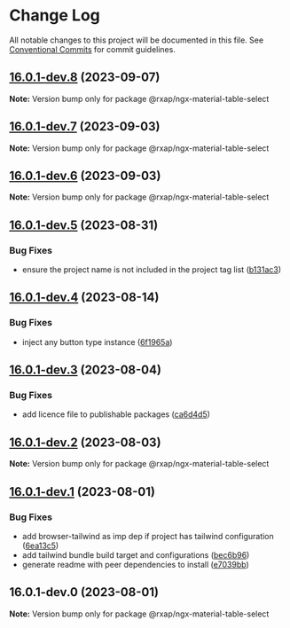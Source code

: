 # Change Log

All notable changes to this project will be documented in this file.
See [Conventional Commits](https://conventionalcommits.org) for commit guidelines.

## [16.0.1-dev.8](https://gitlab.com/rxap/packages/compare/@rxap/ngx-material-table-select@16.0.1-dev.7...@rxap/ngx-material-table-select@16.0.1-dev.8) (2023-09-07)

**Note:** Version bump only for package @rxap/ngx-material-table-select

## [16.0.1-dev.7](https://gitlab.com/rxap/packages/compare/@rxap/ngx-material-table-select@16.0.1-dev.6...@rxap/ngx-material-table-select@16.0.1-dev.7) (2023-09-03)

**Note:** Version bump only for package @rxap/ngx-material-table-select

## [16.0.1-dev.6](https://gitlab.com/rxap/packages/compare/@rxap/ngx-material-table-select@16.0.1-dev.5...@rxap/ngx-material-table-select@16.0.1-dev.6) (2023-09-03)

**Note:** Version bump only for package @rxap/ngx-material-table-select

## [16.0.1-dev.5](https://gitlab.com/rxap/packages/compare/@rxap/ngx-material-table-select@16.0.1-dev.4...@rxap/ngx-material-table-select@16.0.1-dev.5) (2023-08-31)

### Bug Fixes

- ensure the project name is not included in the project tag list ([b131ac3](https://gitlab.com/rxap/packages/commit/b131ac3bd92b3b8799d62f15bbd30a1997d7c753))

## [16.0.1-dev.4](https://gitlab.com/rxap/packages/compare/@rxap/ngx-material-table-select@16.0.1-dev.3...@rxap/ngx-material-table-select@16.0.1-dev.4) (2023-08-14)

### Bug Fixes

- inject any button type instance ([6f1965a](https://gitlab.com/rxap/packages/commit/6f1965a1478e50ad6d24d637d496b4dea5478055))

## [16.0.1-dev.3](https://gitlab.com/rxap/packages/compare/@rxap/ngx-material-table-select@16.0.1-dev.2...@rxap/ngx-material-table-select@16.0.1-dev.3) (2023-08-04)

### Bug Fixes

- add licence file to publishable packages ([ca6d4d5](https://gitlab.com/rxap/packages/commit/ca6d4d509a743b89bad5ed7ae935d3007231705a))

## [16.0.1-dev.2](https://gitlab.com/rxap/packages/compare/@rxap/ngx-material-table-select@16.0.1-dev.1...@rxap/ngx-material-table-select@16.0.1-dev.2) (2023-08-03)

**Note:** Version bump only for package @rxap/ngx-material-table-select

## [16.0.1-dev.1](https://gitlab.com/rxap/packages/compare/@rxap/ngx-material-table-select@16.0.1-dev.0...@rxap/ngx-material-table-select@16.0.1-dev.1) (2023-08-01)

### Bug Fixes

- add browser-tailwind as imp dep if project has tailwind configuration ([6ea13c5](https://gitlab.com/rxap/packages/commit/6ea13c5f9b4e652436bf1da879b564d1ed7b8061))
- add tailwind bundle build target and configurations ([bec6b96](https://gitlab.com/rxap/packages/commit/bec6b96be15bbc11ad072ccefdcaf7df9e8fea52))
- generate readme with peer dependencies to install ([e7039bb](https://gitlab.com/rxap/packages/commit/e7039bb5e86ffeadfe7cc92d5fc71d32f8efb4fb))

## 16.0.1-dev.0 (2023-08-01)

**Note:** Version bump only for package @rxap/ngx-material-table-select
